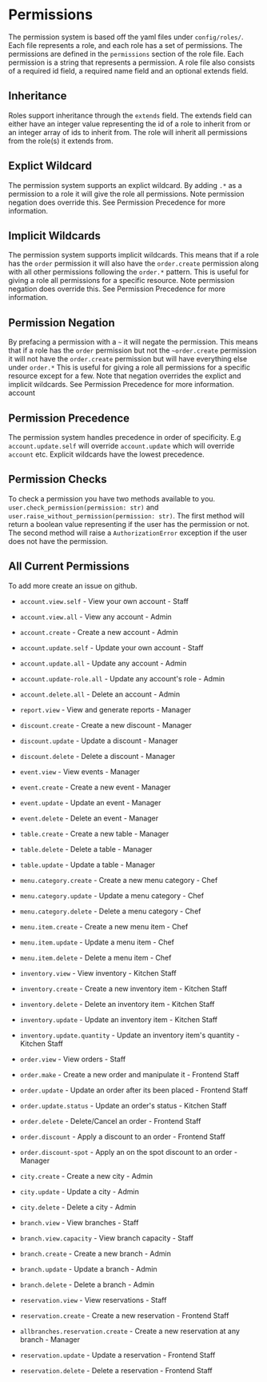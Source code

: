 # Permissions

The permission system is based off the yaml files under `config/roles/`. Each file represents a role, and each role has a set of permissions. The permissions are defined in the `permissions` section of the role file. Each permission is a string that represents a permission. A role file also consists of a required id field, a required name field and an optional extends field. 

## Inheritance

Roles support inheritance through the `extends` field. The extends field can either have an integer value representing the id of a role to inherit from or an integer array of ids to inherit from. The role will inherit all permissions from the role(s) it extends from.

## Explict Wildcard

The permission system supports an explict wildcard. By adding `.*` as a permission to a role it will give the role all permissions. Note permission negation does override this. See Permission Precedence for more information.

## Implicit Wildcards

The permission system supports implicit wildcards. This means that if a role has the `order` permission it will also have the `order.create` permission along with all other permissions following the `order.*` pattern. This is useful for giving a role all permissions for a specific resource. Note permission negation does override this. See Permission Precedence for more information.

## Permission Negation

By prefacing a permission with a `~` it will negate the permission. This means that if a role has the `order` permission but not the `~order.create` permission it will not have the `order.create` permission but will have everything else under `order.*` This is useful for giving a role all permissions for a specific resource except for a few. Note that negation overrides the explict and implicit wildcards. See Permission Precedence for more information.
account 
## Permission Precedence

The permission system handles precedence in order of specificity. E.g `account.update.self` will override `account.update` which will override `account` etc. Explicit wildcards have the lowest precedence. 

## Permission Checks

To check a permission you have two methods available to you. `user.check_permission(permission: str)` and `user.raise_without_permission(permission: str)`. The first method will return a boolean value representing if the user has the permission or not. The second method will raise a `AuthorizationError` exception if the user does not have the permission.

## All Current Permissions

To add more create an issue on github. 

- `account.view.self` - View your own account - Staff
- `account.view.all` - View any account - Admin
- `account.create` - Create a new account - Admin
- `account.update.self` - Update your own account - Staff
- `account.update.all` - Update any account - Admin
- `account.update-role.all` - Update any account's role - Admin
- `account.delete.all` - Delete an account - Admin

- `report.view` - View and generate reports - Manager

- `discount.create` - Create a new discount - Manager
- `discount.update` - Update a discount - Manager
- `discount.delete` - Delete a discount - Manager

- `event.view` - View events - Manager
- `event.create` - Create a new event - Manager
- `event.update` - Update an event - Manager
- `event.delete` - Delete an event - Manager

- `table.create` - Create a new table - Manager
- `table.delete` - Delete a table - Manager
- `table.update` - Update a table - Manager

- `menu.category.create` - Create a new menu category - Chef
- `menu.category.update` - Update a menu category - Chef
- `menu.category.delete` - Delete a menu category - Chef
- `menu.item.create` - Create a new menu item - Chef
- `menu.item.update` - Update a menu item - Chef
- `menu.item.delete` - Delete a menu item - Chef

- `inventory.view` - View inventory - Kitchen Staff
- `inventory.create` - Create a new inventory item - Kitchen Staff
- `inventory.delete` - Delete an inventory item - Kitchen Staff
- `inventory.update` - Update an inventory item - Kitchen Staff
- `inventory.update.quantity` - Update an inventory item's quantity - Kitchen Staff

- `order.view` - View orders - Staff
- `order.make` - Create a new order and manipulate it - Frontend Staff
- `order.update` - Update an order after its been placed - Frontend Staff
- `order.update.status` - Update an order's status - Kitchen Staff
- `order.delete` - Delete/Cancel an order - Frontend Staff
- `order.discount` - Apply a discount to an order - Frontend Staff
- `order.discount-spot` - Apply an on the spot discount to an order - Manager

- `city.create` - Create a new city - Admin
- `city.update` - Update a city - Admin
- `city.delete` - Delete a city - Admin

- `branch.view` - View branches - Staff
- `branch.view.capacity` - View branch capacity - Staff
- `branch.create` - Create a new branch - Admin
- `branch.update` - Update a branch - Admin
- `branch.delete` - Delete a branch - Admin

- `reservation.view` - View reservations - Staff
- `reservation.create` - Create a new reservation - Frontend Staff
- `allbranches.reservation.create` - Create a new reservation at any branch - Manager
- `reservation.update` - Update a reservation - Frontend Staff
- `reservation.delete` - Delete a reservation - Frontend Staff

